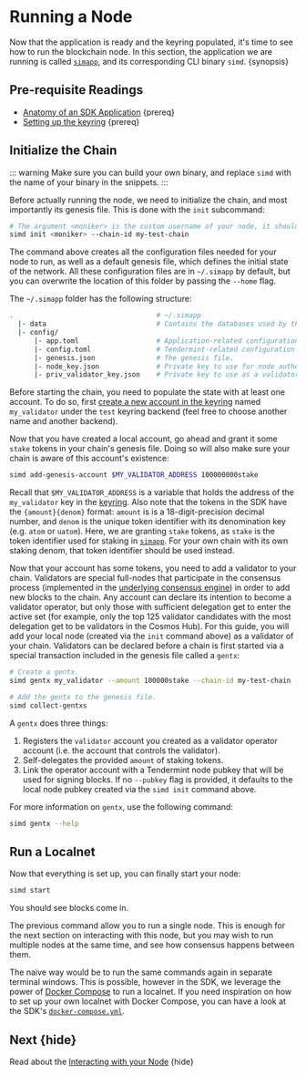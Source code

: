 <!--
order: 2
-->

# Running a Node

Now that the application is ready and the keyring populated, it's time to see how to run the blockchain node. In this section, the application we are running is called [`simapp`](https://github.com/cosmos/cosmos-sdk/tree/v0.40.0-rc3/simapp), and its corresponding CLI binary `simd`. {synopsis}

## Pre-requisite Readings

- [Anatomy of an SDK Application](../basics/app-anatomy.md) {prereq}
- [Setting up the keyring](./keyring.md) {prereq}

## Initialize the Chain

::: warning
Make sure you can build your own binary, and replace `simd` with the name of your binary in the snippets.
:::

Before actually running the node, we need to initialize the chain, and most importantly its genesis file. This is done with the `init` subcommand:

```bash
# The argument <moniker> is the custom username of your node, it should be human-readable.
simd init <moniker> --chain-id my-test-chain
```

The command above creates all the configuration files needed for your node to run, as well as a default genesis file, which defines the initial state of the network. All these configuration files are in `~/.simapp` by default, but you can overwrite the location of this folder by passing the `--home` flag.

The `~/.simapp` folder has the following structure:

```bash
.                                   # ~/.simapp
  |- data                           # Contains the databases used by the node.
  |- config/
      |- app.toml                   # Application-related configuration file.
      |- config.toml                # Tendermint-related configuration file.
      |- genesis.json               # The genesis file.
      |- node_key.json              # Private key to use for node authentication in the p2p protocol.
      |- priv_validator_key.json    # Private key to use as a validator in the consensus protocol.
```

Before starting the chain, you need to populate the state with at least one account. To do so, first [create a new account in the keyring](./keyring.md#adding-keys-to-the-keyring) named `my_validator` under the `test` keyring backend (feel free to choose another name and another backend).

Now that you have created a local account, go ahead and grant it some `stake` tokens in your chain's genesis file. Doing so will also make sure your chain is aware of this account's existence:

```bash
simd add-genesis-account $MY_VALIDATOR_ADDRESS 100000000stake
```

Recall that `$MY_VALIDATOR_ADDRESS` is a variable that holds the address of the `my_validator` key in the [keyring](./keyring.md#adding-keys-to-the-keyring). Also note that the tokens in the SDK have the `{amount}{denom}` format: `amount` is is a 18-digit-precision decimal number, and `denom` is the unique token identifier with its denomination key (e.g. `atom` or `uatom`). Here, we are granting `stake` tokens, as `stake` is the token identifier used for staking in [`simapp`](https://github.com/cosmos/cosmos-sdk/tree/v0.40.0-rc3/simapp). For your own chain with its own staking denom, that token identifier should be used instead.

Now that your account has some tokens, you need to add a validator to your chain. Validators are special full-nodes that participate in the consensus process (implemented in the [underlying consensus engine](../intro/sdk-app-architecture.md#tendermint)) in order to add new blocks to the chain. Any account can declare its intention to become a validator operator, but only those with sufficient delegation get to enter the active set (for example, only the top 125 validator candidates with the most delegation get to be validators in the Cosmos Hub). For this guide, you will add your local node (created via the `init` command above) as a validator of your chain. Validators can be declared before a chain is first started via a special transaction included in the genesis file called a `gentx`:

```bash
# Create a gentx.
simd gentx my_validator --amount 100000stake --chain-id my-test-chain --keyring-backend test

# Add the gentx to the genesis file.
simd collect-gentxs
```

A `gentx` does three things:

1. Registers the `validator` account you created as a validator operator account (i.e. the account that controls the validator).
2. Self-delegates the provided `amount` of staking tokens.
3. Link the operator account with a Tendermint node pubkey that will be used for signing blocks. If no `--pubkey` flag is provided, it defaults to the local node pubkey created via the `simd init` command above.

For more information on `gentx`, use the following command:

```bash
simd gentx --help
```

## Run a Localnet

Now that everything is set up, you can finally start your node:

```bash
simd start
```

You should see blocks come in.

The previous command allow you to run a single node. This is enough for the next section on interacting with this node, but you may wish to run multiple nodes at the same time, and see how consensus happens between them.

The naive way would be to run the same commands again in separate terminal windows. This is possible, however in the SDK, we leverage the power of [Docker Compose](https://docs.docker.com/compose/) to run a localnet. If you need inspiration on how to set up your own localnet with Docker Compose, you can have a look at the SDK's [`docker-compose.yml`](https://github.com/cosmos/cosmos-sdk/blob/v0.40.0-rc3/docker-compose.yml).

## Next {hide}

Read about the [Interacting with your Node](./interact-node.md) {hide}
